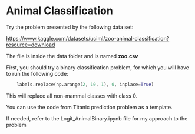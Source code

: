# Animal Classification

Try the problem presented by the following data set:

https://www.kaggle.com/datasets/uciml/zoo-animal-classification?resource=download

The file is inside the data folder and is named **zoo.csv** 

First, you should try a binary classification problem, for which you will have to run the following code:

``` python
    labels.replace(np.arange(2, 10, 1), 0, inplace=True)
```

This will replace all non-mammal classes with class 0.

You can use the code from Titanic prediction problem as a template.

If needed, refer to the Logit_AnimalBinary.ipynb file for my approach to the problem
